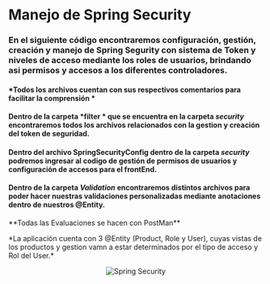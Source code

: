 # Manejo de Spring Security 

### En el siguiente código encontraremos configuración, gestión, creación y manejo de Spring Segurity con sistema de Token y niveles de acceso mediante los roles de usuarios, brindando asi permisos y accesos a los diferentes controladores.

#### *Todos los archivos cuentan con sus respectivos comentarios para facilitar la comprensión *

#### Dentro de la carpeta *filter * que se encuentra en la carpeta *security* encontraremos todos los archivos relacionados con la gestion y creación del token de seguridad.

#### Dentro del archivo SpringSecurityConfig dentro de la carpeta *security* podremos ingresar al codigo de gestión de permisos de usuarios y configuración de accesos para el frontEnd.

#### Dentro de la carpeta *Validation* encontraremos distintos archivos para poder hacer nuestras validaciones personalizadas mediante anotaciones dentro de nuestros @Entity.

<p>
**Todas las Evaluaciones se hacen con PostMan**
</p>

<p>
*La aplicación cuenta con 3 @Entity (Product, Role y User), cuyas vistas de los productos y gestion vamn a estar determinados por el tipo de acceso y Rol del User.*
</p>

<p align="center">
<img src="https://blog.knoldus.com/wp-content/uploads/2021/12/image-23.png" alt="Spring Security">
</p>
